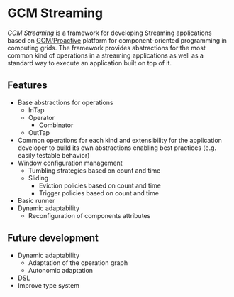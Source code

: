 # GCM Streaming
*GCM Streaming* is a framework for developing Streaming applications based on [GCM/Proactive](https://github.com/scale-proactive/scale-proactive) platform for component-oriented programming in computing grids. The framework provides abstractions for the most common kind of operations in a streaming applications as well as a standard way to execute an application built on top of it.

## Features
* Base abstractions for operations
  * InTap
  * Operator
    * Combinator
  * OutTap
* Common operations for each kind and extensibility for the application developer to build its own abstractions enabling best practices (e.g. easily testable behavior)
* Window configuration management
  * Tumbling strategies based on count and time
  * Sliding
    * Eviction policies based on count and time
    * Trigger policies based on count and time
* Basic runner
* Dynamic adaptability
  * Reconfiguration of components attributes

## Future development
* Dynamic adaptability
  * Adaptation of the operation graph
  * Autonomic adaptation
* DSL
* Improve type system
